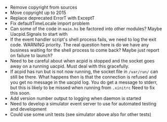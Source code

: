 - Remove copyright from sources
- Move copyright up to 2015
- Replace deprecated ErrorT with ExceptT
- Fix defaultTimeLocale import problem
- Can some of the code in `main.hs` be factored into other
  modules? Maybe Uacpid.Signals to start with
- If the event handler script's shell process fails, we need to log
  the exit code. WARNING priority. The real question here is do we
  have any business waiting for the shell process to come back? Maybe
  just report on failure to launch?
- Need to be careful about when acpid is stopped and the socket
  goes away on a running uacpid. Must deal with this gracefully.
- If acpid has run but is not now running, the socket file
  in `/var/run/` can still be there. What happens then is that the
  connection is refused and you get no message in the uacpid log. You
  do get a message to stderr, but this is likely to be missed when
  running from `.xinitrc`  Need to fix this soon.
- Add version number output to logging when daemon is started
- Need to develop a simulator event server to use for automated
  testing and development
- Could use some unit tests (see simulator above also for other
  tests)
